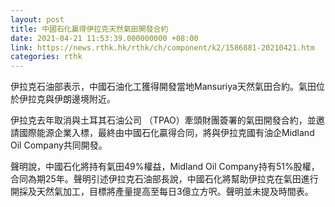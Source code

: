 ```yaml
---
layout: post
title: 中國石化贏得伊拉克天然氣田開發合約
date: 2021-04-21 11:53:39.000000000 +08:00
link: https://news.rthk.hk/rthk/ch/component/k2/1586881-20210421.htm
categories: rthk
---
```


伊拉克石油部表示，中國石油化工獲得開發當地Mansuriya天然氣田合約。氣田位於伊拉克與伊朗邊境附近。

伊拉克去年取消與土耳其石油公司 （TPAO）牽頭財團簽署的氣田開發合約，並邀請國際能源企業入標，最終由中國石化贏得合同，將與伊拉克國有油企Midland Oil Company共同開發。

聲明說，中國石化將持有氣田49%權益，Midland Oil Company持有51%股權，合同為期25年。聲明引述伊拉克石油部長說，中國石化將幫助伊拉克在氣田進行開採及天然氣加工，目標將產量提高至每日3億立方呎。聲明並未提及時間表。

